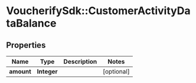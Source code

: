 # VoucherifySdk::CustomerActivityDataBalance

## Properties

| Name | Type | Description | Notes |
| ---- | ---- | ----------- | ----- |
| **amount** | **Integer** |  | [optional] |

